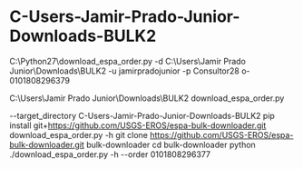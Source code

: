 # C-Users-Jamir-Prado-Junior-Downloads-BULK2

C:\Python27\download_espa_order.py -d C:\Users\Jamir Prado Junior\Downloads\BULK2 -u jamirpradojunior -p Consultor28 o-0101808296379

C:\Users\Jamir Prado Junior\Downloads\BULK2 download_espa_order.py

--target_directory C-Users-Jamir-Prado-Junior-Downloads-BULK2
pip install git+https://github.com/USGS-EROS/espa-bulk-downloader.git
download_espa_order.py -h
git clone https://github.com/USGS-EROS/espa-bulk-downloader.git bulk-downloader
cd bulk-downloader
python ./download_espa_order.py -h
--order 0101808296377

